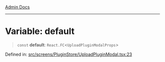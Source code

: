 [Admin Docs](/)

***

# Variable: default

> `const` **default**: `React.FC`\<`UploadPluginModalProps`\>

Defined in: [src/screens/PluginStore/UploadPluginModal.tsx:23](https://github.com/PalisadoesFoundation/talawa-admin/blob/main/src/screens/PluginStore/UploadPluginModal.tsx#L23)
